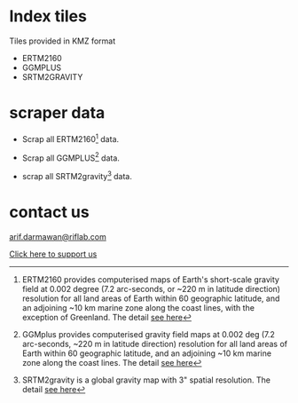 # Index tiles

Tiles provided in KMZ format
- ERTM2160
- GGMPLUS
- SRTM2GRAVITY

# scraper data

- Scrap all ERTM2160[^1] data.

[^1]: ERTM2160 provides computerised maps of Earth's short-scale gravity field at 0.002 degree (7.2 arc-seconds, or ~220 m in latitude direction) resolution for all land areas of Earth within 60 geographic latitude, and an adjoining ~10 km marine zone along the coast lines, with the exception of Greenland. The detail [see here](https://ddfe.curtin.edu.au/gravitymodels/ERTM2160/ERTM2160_readme.dat)

- Scrap all GGMPLUS[^2] data.

[^2]: GGMplus provides computerised gravity field maps at 0.002 deg (7.2 arc-seconds, ~220 m in latitude direction) resolution for all land areas of Earth within 60 
geographic latitude, and an adjoining ~10 km marine zone along the coast lines. The detail [see here](https://ddfe.curtin.edu.au/gravitymodels/GGMplus/GGMplus_readme.dat)

- scrap all SRTM2gravity[^3] data.

[^3]: SRTM2gravity is a global gravity map with 3" spatial resolution. The detail [see here](https://ddfe.curtin.edu.au/models/SRTM2gravity2018/SRTM2gravity_Readme.dat)

# contact us

arif.darmawan@riflab.com

[Click here to support us](https://www.paypal.com/paypalme/arifdarma1)

